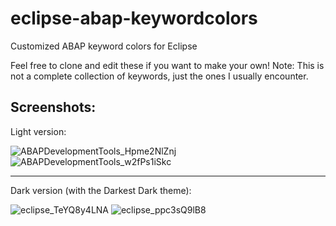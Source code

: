 # eclipse-abap-keywordcolors
Customized ABAP keyword colors for Eclipse

Feel free to clone and edit these if you want to make your own! Note: This is not a complete collection of keywords, just the ones I usually encounter.

## Screenshots:

Light version:

![ABAPDevelopmentTools_Hpme2NlZnj](https://user-images.githubusercontent.com/5097067/60347071-d18b9d00-99bc-11e9-85b0-71b241aaa9cb.png)
![ABAPDevelopmentTools_w2fPs1iSkc](https://user-images.githubusercontent.com/5097067/60347073-d2bcca00-99bc-11e9-8f2f-ddbe9310b9b4.png)


--------------------

Dark version (with the Darkest Dark theme):

![eclipse_TeYQ8y4LNA](https://user-images.githubusercontent.com/5097067/60347058-cb95bc00-99bc-11e9-8cf8-585cc0b269c0.png)
![eclipse_ppc3sQ9lB8](https://user-images.githubusercontent.com/5097067/60347042-c8023500-99bc-11e9-9dad-6a279c369088.png)
